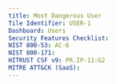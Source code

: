 ```yaml
---
title: Most Dangerous User
Tile Identifier: USER-1
Dashboard: Users
Security Features Checklist:
NIST 800-53: AC-6
NIST 800-171:
HITRUST CSF v9: PR.IP-11:G2
MITRE ATT&CK (SaaS):
---
```


<!-- TODO -->

